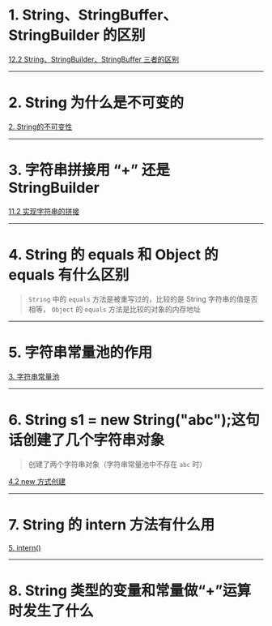 
# 1. String、StringBuffer、StringBuilder 的区别

[12.2 String、StringBuilder、StringBuffer 三者的区别](../../java笔记/String%20字符串.md#12.2%20String、StringBuilder、StringBuffer%20三者的区别)

****
# 2. String 为什么是不可变的

[2. String的不可变性](../../java笔记/String%20字符串.md#2.%20String的不可变性)

****
# 3. 字符串拼接用 “+” 还是 StringBuilder

[11.2 实现字符串的拼接](../../java笔记/String%20字符串.md#11.2%20实现字符串的拼接)

****
# 4. String 的 equals 和 Object 的 equals 有什么区别

>`String` 中的 `equals` 方法是被重写过的，比较的是 String 字符串的值是否相等， `Object` 的 `equals` 方法是比较的对象的内存地址

****
# 5. 字符串常量池的作用

[3. 字符串常量池](../../java笔记/String%20字符串.md#3.%20字符串常量池)

****
# 6. String s1 = new String("abc");这句话创建了几个字符串对象

>创建了两个字符串对象（字符串常量池中不存在 `abc` 时）

[4.2 new 方式创建](../../java笔记/String%20字符串.md#4.2%20new%20方式创建)

****
# 7. String 的 intern 方法有什么用

[5. intern()](../../java笔记/String%20字符串.md#5.%20intern())

****
# 8. String 类型的变量和常量做“+”运算时发生了什么

